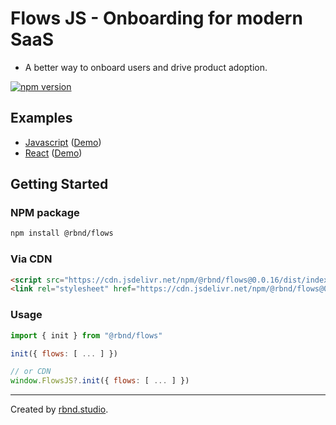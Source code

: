 # Flows JS - Onboarding for modern SaaS

- A better way to onboard users and drive product adoption.

[![npm version](https://badge.fury.io/js/@rbnd%2Fflows.svg)](https://badge.fury.io/js/@rbnd%2Fflows)

## Examples

- [Javascript](https://github.com/RBND-studio/flows-js/tree/main/examples/vanilla-js) ([Demo](https://vanilla.flows.sh))
- [React](https://github.com/RBND-studio/flows-js/tree/main/examples/react-nextjs) ([Demo](http://react-nextjs.flows.sh))

## Getting Started

### NPM package

```bash
npm install @rbnd/flows
```

### Via CDN

```html
<script src="https://cdn.jsdelivr.net/npm/@rbnd/flows@0.0.16/dist/index.global.js"></script>
<link rel="stylesheet" href="https://cdn.jsdelivr.net/npm/@rbnd/flows@0.0.16/public/flows.css" />
```

### Usage

```js
import { init } from "@rbnd/flows"

init({ flows: [ ... ] })

// or CDN
window.FlowsJS?.init({ flows: [ ... ] })
```

---

Created by [rbnd.studio](https://rbnd.studio/).
